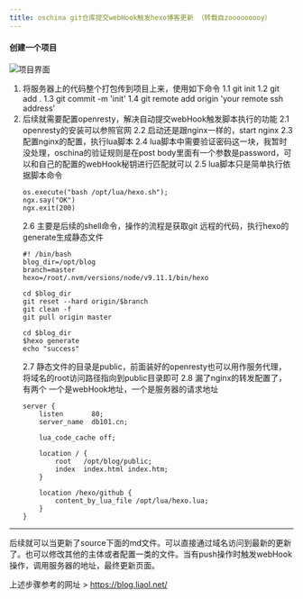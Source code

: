 ```yaml
---
title: oschina git仓库提交webHook触发hexo博客更新 （转载自zooooooooy）
---
```


#### 创建一个项目
![项目界面](/images/TIM截图20180428143154.png)
1. 将服务器上的代码整个打包传到项目上来，使用如下命令
	1.1	git init
	1.2 git add .
	1.3 git commit -m 'init'
	1.4 git remote add origin 'your remote ssh address'
2. 后续就需要配置openresty，解决自动提交webHook触发脚本执行的功能
	2.1 openresty的安装可以参照官网
	2.2 启动还是跟nginx一样的，start nginx
	2.3 配置nginx的配置，执行lua脚本
	2.4 lua脚本中需要验证密码这一块，我暂时没处理，oschina的验证规则是在post body里面有一个参数是password，可以和自己的配置的webHook秘钥进行匹配就可以
	2.5 lua脚本只是简单执行依据脚本命令
	```
    os.execute("bash /opt/lua/hexo.sh");
    ngx.say("OK")
    ngx.exit(200)
    
    ```
    2.6 主要是后续的shell命令，操作的流程是获取git 远程的代码，执行hexo的generate生成静态文件
    ```
    #! /bin/bash
    blog_dir=/opt/blog
    branch=master
    hexo=/root/.nvm/versions/node/v9.11.1/bin/hexo

    cd $blog_dir
    git reset --hard origin/$branch
    git clean -f
    git pull origin master

    cd $blog_dir
    $hexo generate
    echo "success"

    ```
    2.7 静态文件的目录是public，前面装好的openresty也可以用作服务代理，将域名的root访问路径指向到public目录即可
    2.8 漏了nginx的转发配置了，有两个  一个是webHook地址，一个是服务器的请求地址
    ```
    server {
        listen       80;
        server_name  db101.cn;

        lua_code_cache off;

        location / {
            root   /opt/blog/public;
            index  index.html index.htm;
        }

        location /hexo/github {
            content_by_lua_file /opt/lua/hexo.lua;
        }
    }

	```
_ _ _
后续就可以当更新了source下面的md文件。可以直接通过域名访问到最新的更新了。也可以修改其他的主体或者配置一类的文件。当有push操作时触发webHook操作，调用服务器的地址，最终更新页面。



上述步骤参考的网址 > https://blog.liaol.net/